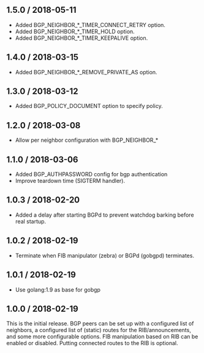 ## 1.5.0 / 2018-05-11

* Added BGP_NEIGHBOR_*_TIMER_CONNECT_RETRY option.
* Added BGP_NEIGHBOR_*_TIMER_HOLD option.
* Added BGP_NEIGHBOR_*_TIMER_KEEPALIVE option.

## 1.4.0 / 2018-03-15

* Added BGP_NEIGHBOR_*_REMOVE_PRIVATE_AS option.

## 1.3.0 / 2018-03-12

* Added BGP_POLICY_DOCUMENT option to specify policy.

## 1.2.0 / 2018-03-08

* Allow per neighbor configuration with BGP_NEIGHBOR_*

## 1.1.0 / 2018-03-06

* Added BGP_AUTHPASSWORD config for bgp authentication
* Improve teardown time (SIGTERM handler).

## 1.0.3 / 2018-02-20

* Added a delay after starting BGPd to prevent watchdog barking before real startup.

## 1.0.2 / 2018-02-19

* Terminate when FIB manipulator (zebra) or BGPd (gobgpd) terminates.

## 1.0.1 / 2018-02-19

* Use golang:1.9 as base for gobgp

## 1.0.0 / 2018-02-19

This is the initial release.
BGP peers can be set up with a configured list of neighbors,
a configured list of (static) routes for the RIB/announcements,
and some more configurable options.
FIB manipulation based on RIB can be enabled or disabled.
Putting connected routes to the RIB is optional.


